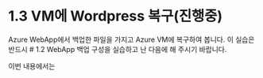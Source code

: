 # 1.3 VM에 Wordpress 복구(진행중)
Azure WebApp에서 백업한 파일을 가지고 Azure VM에 복구하여 봅니다. 이 실습은 반드시 # 1.2 WebApp 백업 구성을 실습하고 난 다음에 해 주시기 바랍니다.

이번 내용에서는 
